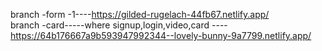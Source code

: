 branch -form -1----https://gilded-rugelach-44fb67.netlify.app/ <br/>
branch -card-----where signup,login,video,card ----  https://64b176667a9b593947992344--lovely-bunny-9a7799.netlify.app/


